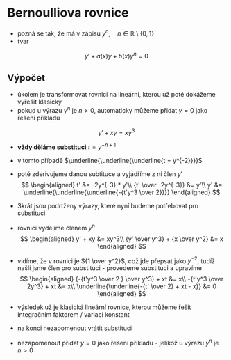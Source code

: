 # Bernoulliova rovnice

- pozná se tak, že má v zápisu $y^n, \quad n\in\mathbb{R} \setminus \{0,1\}$
- tvar

$$
y' + a(x)y + b(x)y^n=0
$$

## Výpočet
- úkolem je transformovat rovnici na lineární, kterou už poté dokážeme vyřešit klasicky
- pokud u výrazu $y^n$ je $n>0$, automaticky můžeme přidat $y=0$ jako řešení příkladu

$$
y' + xy = xy^3
$$

- **vždy děláme substituci** $t = y^{-n+1}$
- v tomto případě $\underline{\underline{\underline{t = y^{-2}}}}$
- poté zderivujeme danou subtituce a vyjádříme z ní člen $y'$
$$
\begin{aligned}
t' &= -2y^{-3} * y'\\
{t' \over -2y^{-3}} &= y'\\
y' &= \underline{\underline{\underline{-{t'y^3 \over 2}}}}
\end{aligned}
$$
- 3krát jsou podrtženy výrazy, které nyní budeme potřebovat pro substituci
- rovnici vydělíme členem $y^n$
$$
\begin{aligned}
y' + xy &= xy^3\\
{y' \over y^3} + {x \over y^2} &= x 
\end{aligned}
$$

- vidíme, že v rovnici je ${1 \over y^2}$, což jde přepsat jako $y^{-2}$, tudíž našli jsme člen pro substituci - provedeme substituci a upravíme
$$
\begin{aligned}
{-{t'y^3 \over 2 } \over y^3} + xt &= x\\
-{t'y^3 \over 2y^3} + xt &= x\\
\underline{\underline{-{t' \over 2} + xt - x}} &= 0
\end{aligned}
$$

- výsledek už je klasická lineární rovnice, kterou můžeme řešit integračním faktorem / variací konstant
- na konci nezapomenout vrátit substituci
- nezapomenout přidat $y=0$ jako řešení příkladu - jelikož u výrazu $y^n$ je $n>0$ 